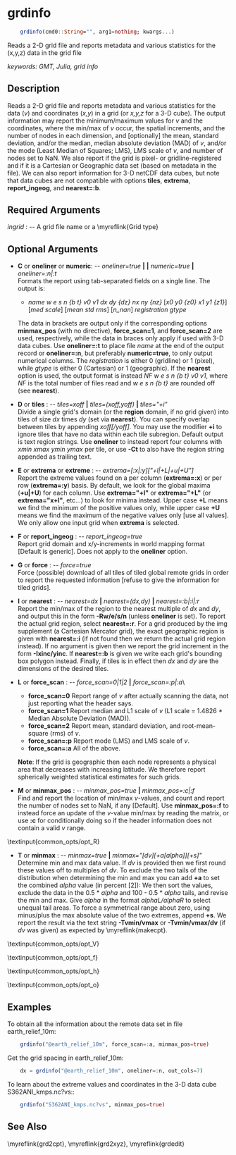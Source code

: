 # grdinfo

```julia
    grdinfo(cmd0::String="", arg1=nothing; kwargs...)
```

Reads a 2-D grid file and reports metadata and various statistics for the (x,y,z) data in the grid file

*keywords: GMT, Julia, grid info*


Description
-----------

Reads a 2-D grid file and reports metadata and various statistics for the data (*v*) and coordinates
(*x,y*) in a grid (or *x,y,z* for a 3-D cube). The output information may report the minimum/maximum
values for *v* and the coordinates, where the min/max of *v* occur, the spatial increments, and the
number of nodes in each dimension, and [optionally] the mean, standard deviation, and/or the median,
median absolute deviation (MAD) of *v*, and/or the mode (Least Median of Squares; LMS), LMS scale of
*v*, and number of nodes set to NaN. We also report if the grid is pixel- or gridline-registered and
if it is a Cartesian or Geographic data set (based on metadata in the file). We can also report
information for 3-D netCDF data cubes, but note that data cubes are not compatible with options
**tiles**, **extrema**, **report_ingeog**, and **nearest=:b**.

Required Arguments
------------------

*ingrid* : -- A grid file name or a \myreflink{Grid type}

Optional Arguments
------------------

- **C** or **oneliner** or **numeric**: -- *oneliner=true* **|** **|** *numeric=true* **|** *oneliner=:n|:t*\
    Formats the report using tab-separated fields on a single line. The output is:

    - *name w e s n {b t} v0 v1 dx dy {dz} nx ny {nz}* [*x0 y0 {z0} x1 y1 {z1}*] [*med scale*]
      [*mean std rms*] [*n\_nan*] *registration gtype*

    The data in brackets are output only if the corresponding options **minmax_pos** (with no directive),
    **force_scan=1**, and **force_scan=2** are used, respectively, while the data in braces only apply
    if used with 3-D data cubes. Use **oneliner=:t** to place file *name* at the end of the output record
    or **oneliner=:n**, but preferably **numeric=true**, to only output numerical columns. The *registration*
    is either 0 (gridline) or 1 (pixel), while *gtype* is either 0 (Cartesian) or 1 (geographic). If the
    **nearest** option is used, the output format is instead *NF w e s n {b t} v0 v1*, where *NF* is the
    total number of files read and *w e s n {b t}* are rounded off (see **nearest**).

- **D** or **tiles** : -- *tiles=xoff* **|** *tiles=(xoff,yoff)* **|** *tiles="+i"*\
    Divide a single grid's domain (or the **region** domain, if no grid given)
    into tiles of size *dx* times *dy* (set via **nearest**). You can specify
    overlap between tiles by appending *xoff[/yoff]*. You may use the modifier **+i** to ignore tiles that
    have no data within each tile subregion. Default output is text
    region strings. Use **oneliner** to instead report four columns with
    *xmin xmax ymin ymax* per tile, or use **-Ct** to also have the
    region string appended as trailing text.

- **E** or **extrema** or **extreme** : -- *extrema=[:x|:y]["+l|+L|+u|+U"]*\
    Report the extreme values found on a per column (**extrema=:x**) or per row (**extrema=:y**)
    basis. By default, we look for the global maxima (**+u|+U**) for each column. Use **extrema="+l"**
    or **extrema="+L"** (or **extrema="x+l"**, etc...) to look for minima instead. Upper case **+L**
    means we find the minimum of the positive values only, while upper case **+U** means we find the
    maximum of the negative values only [use all values]. We only allow one input grid when **extrema**
    is selected.

- **F** or **report_ingeog** : -- *report_ingeog=true*\
    Report grid domain and x/y-increments in world mapping format
    [Default is generic]. Does not apply to the **oneliner** option.

- **G** or **force** : -- *force=true*\
    Force (possible) download of all tiles of tiled global remote grids in order
    to report the requested information [refuse to give the information for tiled grids].

- **I** or **nearest** : -- *nearest=dx* **|** *nearest=(dx,dy)* **|** *nearest=:b|:i|:r*\
    Report the min/max of the region to the nearest multiple of *dx* and *dy*, and output this in
    the form **-Rw/e/s/n** (unless **oneliner** is set). To report the actual grid region, select
    **nearest=:r**. For a grid produced by the img supplement (a Cartesian Mercator grid),
    the exact geographic region is given with **nearest=:i** (if not found then we return the
    actual grid region instead).  If no argument is given then we report the grid increment in
    the form **-Ixinc/yinc**. If **nearest=:b** is given we write each grid's bounding box
    polygon instead. Finally, if tiles is in effect then *dx* and *dy* are the dimensions of the desired tiles.

- **L** or **force_scan** : -- *force_scan=0|1|2* **|** *force_scan=:p|:a*\
    - **force_scan=0**
        Report range of *v* after actually scanning the data, not just reporting what the header says.
    - **force_scan=1**
        Report median and L1 scale of *v* (L1 scale = 1.4826 * Median Absolute Deviation (MAD)).
    - **force_scan=2**
        Report mean, standard deviation, and root-mean-square (rms) of *v*.
    - **force_scan=:p**
        Report mode (LMS) and LMS scale of *v*.
    - **force_scan=:a**
        All of the above.

    **Note**: If the grid is geographic then each node represents a physical
    area that decreases with increasing latitude. We therefore report
    spherically weighted statistical estimates for such grids.

- **M** or **minmax_pos** : -- *minmax_pos=true* **|** *minmax_pos=:c|:f*\
    Find and report the location of min/max *v*-values, and count and report the number of nodes
    set to NaN, if any [Default]. Use **minmax_pos=:f** to instead force an update of the *v*-value
    min/max by reading the matrix, or use **:c** for conditionally doing so if the header
    information does not contain a valid *v* range.

\textinput{common_opts/opt_R}

- **T** or **minmax** : -- *minmax=true* **|** *minmax="[dv][+a[alpha]][+s]"*\
    Determine min and max data value. If *dv* is provided then we first round these values off to
    multiples of *dv*. To exclude the two tails of the distribution when determining the min and
    max you can add **+a** to set the combined *alpha* value (in percent [2]): We then sort the
    values, exclude the data in the 0.5 * *alpha* and 100 - 0.5 * *alpha* tails, and revise the
    min and max.  Give *alpha* in the format *alphaL/alphaR* to select unequal tail areas. To force
    a symmetrical range about zero, using minus/plus the max absolute value of the two extremes,
    append **+s**. We report the result via the text string **-Tvmin/vmax** or **-Tvmin/vmax/dv**
    (if *dv* was given) as expected by \myreflink{makecpt}.

\textinput{common_opts/opt_V}

\textinput{common_opts/opt_f}

\textinput{common_opts/opt_h}

\textinput{common_opts/opt_o}

Examples
--------

To obtain all the information about the remote data set in file earth_relief_10m:

```julia
    grdinfo("@earth_relief_10m", force_scan=:a, minmax_pos=true)
```

Get the grid spacing in earth_relief_10m:

```julia
    dx = grdinfo("@earth_relief_10m", oneliner=:n, out_cols=7)
```

To learn about the extreme values and coordinates in the 3-D data cube S362ANI_kmps.nc?vs::

```julia
    grdinfo("S362ANI_kmps.nc?vs", minmax_pos=true)
```

See Also
--------

\myreflink{grd2cpt}, \myreflink{grd2xyz}, \myreflink{grdedit}
